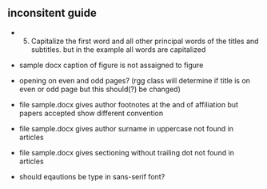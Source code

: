 
inconsitent guide
---
 * 5. Capitalize the first word and all other principal words of the titles and subtitles.
   but in the example all words are capitalized
 
 * sample docx
   caption of figure is not assaigned to figure

 * opening on even and odd pages?
   (rgg class will determine if title is on even or odd page but this should(?) be changed)

 * file sample.docx gives author footnotes at the and of affiliation
   but papers accepted show different convention

 * file sample.docx gives author surname in uppercase
   not found in articles

 * file sample.docx gives sectioning without trailing dot
   not found in articles
 
 * should eqautions be type in sans-serif font?
  
